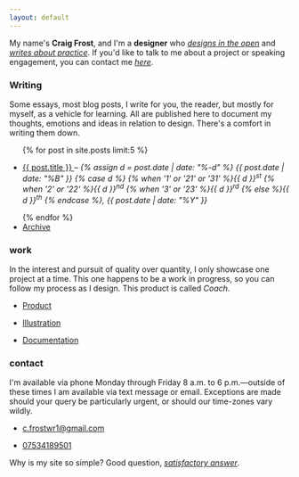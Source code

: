 ```yaml
---
layout: default
---
```

My name's **Craig Frost**, and I'm a **designer** who [*designs in the open*](/2014/10/24/designing-in-the-open/) and [*writes about practice*](/archive/). If you'd like to talk to me about a project or speaking engagement, you can contact me [*here*](mailto:c.frostwr1@gmail.com).

### Writing

Some essays, most blog posts, I write for you, the reader, but mostly for myself, as a vehicle for learning. All are published here to document my thoughts, emotions and ideas in relation to design. There's a comfort in writing them down.

<ul class="posts">  
	{% for post in site.posts limit:5 %}  
    <li>  
        <a class="post-title" href="{{ BASE_PATH }}{{ post.url }}">  
            <p>{{ post.title }}
        </a> – <em>{% assign d = post.date | date: "%-d"  %}
  {{ post.date | date: "%B" }}
  {% case d %}
  {% when '1' or '21' or '31' %}{{ d }}<sup>st</sup>
  {% when '2' or '22' %}{{ d }}<sup>nd</sup>
  {% when '3' or '23' %}{{ d }}<sup>rd</sup>
  {% else %}{{ d }}<sup>th</sup>
  {% endcase %},
  {{ post.date | date: "%Y" }}</em></p>
    </li>
	{% endfor %}  
    <li>
        <a href="/archive">Archive
        </a>
    </li>
</ul>

### work

In the interest and pursuit of quality over quantity, I only showcase one project at a time. This one happens to be a work in progress, so you can follow my process as I design. This product is called *Coach*.

<ul>
    <li><p><a href="/coach/product">Product</a></p>
    </li>
    <li><p><a href="/coach/illustration">Illustration</a></p>
    </li>
    <li><p><a href="">Documentation</a></p>
    </li>
</ul>

### contact

I'm available via phone Monday through Friday 8 a.m. to 6 p.m.—outside of these times I am available via text message or email. Exceptions are made should your query be particularly urgent, or should our time-zones vary wildly. 

<ul>
    <li><p><a href="mailto:c.frostwr1@gmail.com">c.frostwr1@gmail.com</a></p>
    </li>
    <li><p><a href="tel:07534189501">07534189501</a></p>
</ul>

Why is my site so simple? Good question, [*satisfactory answer*](/an-explanation).
